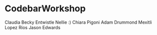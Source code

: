 # CodebarWorkshop
Claudia
Becky Entwistle
Nellie :)
Chiara Pigoni
Adam Drummond
Mexitli Lopez Rios
Jason Edwards
